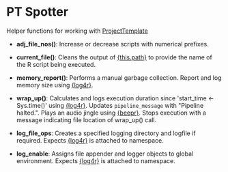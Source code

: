 # PT Spotter

Helper functions for working with [ProjectTemplate](http://projecttemplate.net/)


* **adj_file_nos()**: Increase or decrease scripts with numerical prefixes.

* **current_file()**: Cleans the output of [{this.path}](https://CRAN.R-project.org/package=this.path)
to provide the name of the R script being executed.

* **memory_report()**: Performs a manual garbage collection. Report and log
memory size using [{log4r}](https://cran.r-project.org/package=log4r).

* **wrap_up()**: Calculates and logs execution duration since
'start_time <- Sys.time()' using [{log4r}](https://cran.r-project.org/package=log4r).
Updates `pipeline_message` with "Pipeline halted.". Plays an audio jingle using
[{beepr}](https://cran.r-project.org/package=beepr). Stops execution with a
message indicating file location of wrap_up() call.


* **log_file_ops**: Creates a specified logging directory and logfile if required.
Expects [{log4r}](https://cran.r-project.org/package=log4r) is attached to namespace.

* **log_enable**: Assigns file appender and logger objects to global environment.
Expects [{log4r}](https://cran.r-project.org/package=log4r) is attached to namespace.

